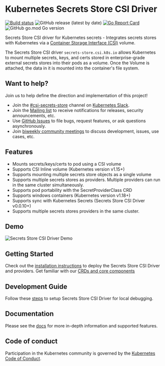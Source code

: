 # Kubernetes Secrets Store CSI Driver

[![Build status](https://prow.k8s.io/badge.svg?jobs=secrets-store-csi-driver-e2e-vault-postsubmit)](https://testgrid.k8s.io/sig-auth-secrets-store-csi-driver#secrets-store-csi-driver-e2e-vault-postsubmit)
![GitHub release (latest by date)](https://img.shields.io/github/v/release/kubernetes-sigs/secrets-store-csi-driver)
[![Go Report Card](https://goreportcard.com/badge/kubernetes-sigs/secrets-store-csi-driver)](https://goreportcard.com/report/kubernetes-sigs/secrets-store-csi-driver)
![GitHub go.mod Go version](https://img.shields.io/github/go-mod/go-version/kubernetes-sigs/secrets-store-csi-driver)

Secrets Store CSI driver for Kubernetes secrets - Integrates secrets stores with Kubernetes via a [Container Storage Interface (CSI)](https://kubernetes-csi.github.io/docs/) volume.

The Secrets Store CSI driver `secrets-store.csi.k8s.io` allows Kubernetes to mount multiple secrets, keys, and certs stored in enterprise-grade external secrets stores into their pods as a volume. Once the Volume is attached, the data in it is mounted into the container's file system.

## Want to help?

Join us to help define the direction and implementation of this project!
- Join the [#csi-secrets-store](https://kubernetes.slack.com/messages/csi-secrets-store) channel on [Kubernetes Slack](https://kubernetes.slack.com/).
- Join the [Mailing list](https://groups.google.com/forum/#!forum/kubernetes-secrets-store-csi-driver) to receive notifications for releases, security announcements, etc.
- Use [GitHub Issues](https://github.com/kubernetes-sigs/secrets-store-csi-driver/issues) to file bugs, request features, or ask questions asynchronously.
- Join [biweekly community meetings](https://docs.google.com/document/d/1q74nboAg0GSPcom3kLWCIoWg43Qg3mr306KNL58f2hg/edit?usp=sharing) to discuss development, issues, use cases, etc.

## Features

- Mounts secrets/keys/certs to pod using a CSI volume
- Supports CSI Inline volume (Kubernetes version v1.15+)
- Supports mounting multiple secrets store objects as a single volume
- Supports multiple secrets stores as providers. Multiple providers can run in the same cluster simultaneously.
- Supports pod portability with the SecretProviderClass CRD
- Supports windows containers (Kubernetes version v1.18+)
- Supports sync with Kubernetes Secrets (Secrets Store CSI Driver v0.0.10+)
- Supports multiple secrets stores providers in the same cluster.

## Demo

![Secrets Store CSI Driver Demo](/img/demo.gif "Secrets Store CSI Driver Azure Key Vault Provider Demo")

## Getting Started

Check out the [installation instructions](https://secrets-store-csi-driver.sigs.k8s.io/getting-started/installation.html) to deploy the Secrets Store CSI Driver and providers. Get familiar with our [CRDs and core components](https://secrets-store-csi-driver.sigs.k8s.io/concepts.html)

## Development Guide
Follow these [steps](./.local/README.md) to setup Secrets Store CSI Driver for local debugging.

## Documentation

Please see the [docs](https://secrets-store-csi-driver.sigs.k8s.io) for more in-depth information and supported features.

## Code of conduct

Participation in the Kubernetes community is governed by the [Kubernetes Code of Conduct](code-of-conduct.md).
